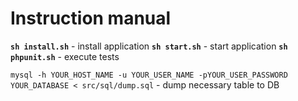 # Instruction manual

**`sh install.sh`** - install application
**`sh start.sh`** - start application
**`sh phpunit.sh`** - execute tests

`mysql -h YOUR_HOST_NAME -u YOUR_USER_NAME -pYOUR_USER_PASSWORD YOUR_DATABASE < src/sql/dump.sql` - dump necessary table to DB